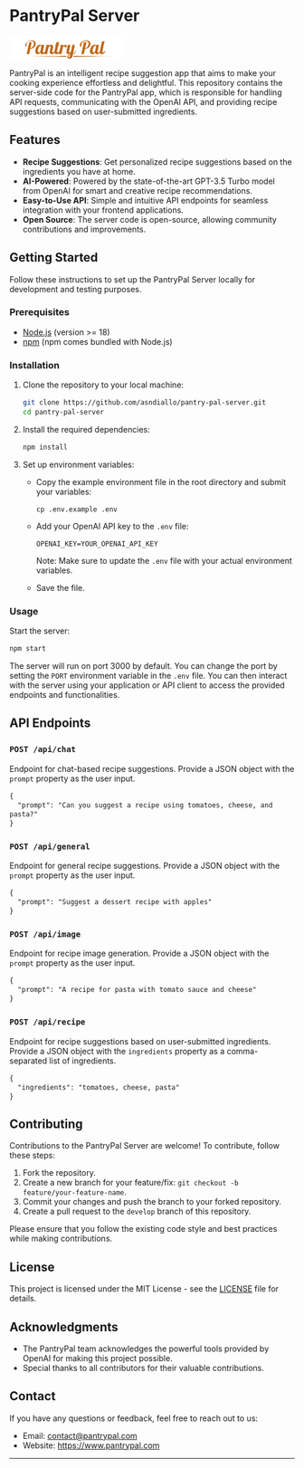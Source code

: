 # PantryPal Server

![PantryPal Logo](src/images/logo.png)

PantryPal is an intelligent recipe suggestion app that aims to make your cooking experience effortless and delightful. This repository contains the server-side code for the PantryPal app, which is responsible for handling API requests, communicating with the OpenAI API, and providing recipe suggestions based on user-submitted ingredients.

## Features

- **Recipe Suggestions**: Get personalized recipe suggestions based on the ingredients you have at home.
- **AI-Powered**: Powered by the state-of-the-art GPT-3.5 Turbo model from OpenAI for smart and creative recipe recommendations.
- **Easy-to-Use API**: Simple and intuitive API endpoints for seamless integration with your frontend applications.
- **Open Source**: The server code is open-source, allowing community contributions and improvements.

## Getting Started

Follow these instructions to set up the PantryPal Server locally for development and testing purposes.

### Prerequisites

- [Node.js](https://nodejs.org/) (version >= 18)
- [npm](https://www.npmjs.com/) (npm comes bundled with Node.js)

### Installation

1. Clone the repository to your local machine:

   ```bash
   git clone https://github.com/asndiallo/pantry-pal-server.git
   cd pantry-pal-server
   ```

2. Install the required dependencies:

   ```bash
   npm install
   ```

3. Set up environment variables:
   - Copy the example environment file in the root directory and submit your variables:

     ```plaintext
     cp .env.example .env
     ```

   - Add your OpenAI API key to the `.env` file:

     ```plaintext
     OPENAI_KEY=YOUR_OPENAI_API_KEY
     ```
     Note: Make sure to update the `.env` file with your actual environment variables.

   - Save the file.

### Usage

Start the server:

```bash
npm start
```

The server will run on port 3000 by default. You can change the port by setting the `PORT` environment variable in the `.env` file. You can then interact with the server using your application or API client to access the provided endpoints and functionalities.

## API Endpoints

### `POST /api/chat`

Endpoint for chat-based recipe suggestions. Provide a JSON object with the `prompt` property as the user input.

```plaintext
{
  "prompt": "Can you suggest a recipe using tomatoes, cheese, and pasta?"
}
```

### `POST /api/general`

Endpoint for general recipe suggestions. Provide a JSON object with the `prompt` property as the user input.

```plaintext
{
  "prompt": "Suggest a dessert recipe with apples"
}
```

### `POST /api/image`

Endpoint for recipe image generation. Provide a JSON object with the `prompt` property as the user input.

```plaintext
{
  "prompt": "A recipe for pasta with tomato sauce and cheese"
}
```

### `POST /api/recipe`

Endpoint for recipe suggestions based on user-submitted ingredients. Provide a JSON object with the `ingredients` property as a comma-separated list of ingredients.

```plaintext
{
  "ingredients": "tomatoes, cheese, pasta"
}
```

## Contributing

Contributions to the PantryPal Server are welcome! To contribute, follow these steps:

1. Fork the repository.
2. Create a new branch for your feature/fix: `git checkout -b feature/your-feature-name`.
3. Commit your changes and push the branch to your forked repository.
4. Create a pull request to the `develop` branch of this repository.

Please ensure that you follow the existing code style and best practices while making contributions.

## License

This project is licensed under the MIT License - see the [LICENSE](LICENSE) file for details.

## Acknowledgments

- The PantryPal team acknowledges the powerful tools provided by OpenAI for making this project possible.
- Special thanks to all contributors for their valuable contributions.

## Contact

If you have any questions or feedback, feel free to reach out to us:

- Email: contact@pantrypal.com
- Website: https://www.pantrypal.com

---